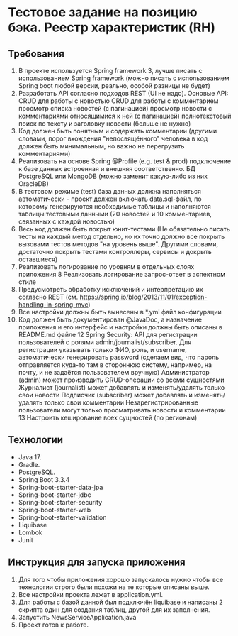 # Тестовое задание на позицию бэка. Реестр характеристик (RH)

## Требования

1. В проекте используется Spring framework 3, лучше писать с использованием Spring framework (можно
писать с использованием Spring boot любой версии, реально, особой разницы не будет)
2. Разработать API согласно подходов REST (UI не надо). Основые API:
CRUD для работы с новостью
CRUD для работы с комментарием
просмотр списка новостей (с пагинацией)
просмотр новости с комментариями относящимися к ней (с пагинацией)
полнотекстовый поиск по тексту и заголовку новости (больше не нужно)
3. Код должен быть понятным и содержать комментарии (другими словами, порог вхождения
"непосвящённого" человека в код должен быть минимальным, но важно не перегрузить
комментариями)
4. Реализовать на основе Spring @Profile (e.g. test & prod) подключение к базе данных встроенная и
внешняя соответственно. БД PostgreSQL или MongoDB (можно заменит какую-либо из них OracleDB)
5. В тестовом режиме (test) база данных должна наполняться автоматически - проект должен включать
data.sql-файл, по которому генерируются необходимые таблицы и наполняются таблицы тестовыми
данными (20 новостей и 10 комментариев, связанных с каждой новостью)
6. Весь код должен быть покрыт юнит-тестами (Не обязательно писать тесты на каждый метод отдельно,
но их точно должно все покрыть вызовами тестов методов "на уровень выше". Другими словами,
достаточно покрыть тестами контроллеры, сервисы и докрыть оставшиеся)
7. Реализовать логирование по уровням в отдельных слоях приложения
8 Реализовать логирование запрос-ответ в аспектном стиле
9. Предусмотреть обработку исключений и интерпретацию их согласно REST (см.
https://spring.io/blog/2013/11/01/exception-handling-in-spring-mvc)
10. Все настройки должны быть вынесены в *.yml файл конфигурации
11. Код должен быть документирован @JavaDoc, а назначение приложения и его интерфейс и
настройки должны быть описаны в README.md файле
12 Spring Security:
API для регистрации пользователей с ролями admin/journalist/subscriber. Для регистрации
указывать только ФИО, роль, и username, автоматически генерировать password (сделаем вид, что
пароль отправляется куда-то там в стороннюю систему, например, на почту, и не задаётся
пользователем вручную)
Администратор (admin) может производить CRUD-операции со всеми сущностями
Журналист (journalist) может добавлять и изменять/удалять только свои новости
Подписчик (subscriber) может добавлять и изменять/удалять только свои комментарии
Незарегистрированные пользователи могут только просматривать новости и комментарии
13 Настроить кеширование всех сущностей (по регионам)

## Технологии

- Java 17.
- Gradle.
- PostgreSQL.
- Spring Boot 3.3.4
- Spring-boot-starter-data-jpa
- Spring-boot-starter-jdbc
- Spring-boot-starter-security
- Spring-boot-starter-web
- Spring-boot-starter-validation
- Liquibase
- Lombok
- Junit
## Инструкция для запуска приложения
1. Для того чтобы приложения хорошо запускалось нужно чтобы все технологии строго были похожи на те которые описаны выше.
2. Все настройки проекта лежат в application.yml.
3. Для работы с базой данной был подключён liquibase и написаны 2 скрипта один для создания таблиц, другой для их заполнения.
4. Запустить NewsServiceApplication.java
5. Проект готов к работе.
